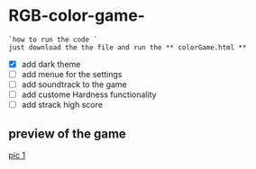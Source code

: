 # RGB-color-game-
```
`how to run the code `  
just download the the file and run the ** colorGame.html **
```

- [x] add dark theme 
- [ ] add menue for the settings 
- [ ] add soundtrack to the game 
- [ ] add custome Hardness functionality 
- [ ] add strack high score 

## preview of the game 

[pic 1](https://github.com/losefor/RGB-color-game/blob/master/photos/pic1.png?raw=true)